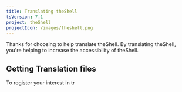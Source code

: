 ```yaml
---
title: Translating theShell
tsVersion: 7.1
project: theShell
projectIcon: /images/theshell.png
---
```


Thanks for choosing to help translate theShell. By translating theShell, you're helping to increase the accessibility of theShell.

## Getting Translation files
To register your interest in tr
